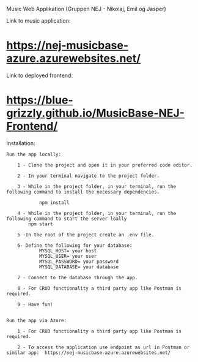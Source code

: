 Music Web Applikation (Gruppen NEJ - Nikolaj, Emil og Jasper)

Link to music application: 
#       https://nej-musicbase-azure.azurewebsites.net/
Link to deployed frontend: 
#       https://blue-grizzly.github.io/MusicBase-NEJ-Frontend/
Installation:

    Run the app locally:

        1 - Clone the project and open it in your preferred code editor.

        2 - In your terminal navigate to the project folder. 

        3 - While in the project folder, in your terminal, run the following command to install the necessary dependencies.

                npm install

        4 - While in the project folder, in your terminal, run the following command to start the server loally
            npm start

        5 -In the root of the project create an .env file. 

        6- Define the following for your database: 
                MYSQL_HOST= your host
                MYSQL_USER= your user 
                MYSQL_PASSWORD= your password
                MYSQL_DATABASE= your database

        7 - Connect to the database through the app.

        8 - For CRUD functionality a third party app like Postman is required.

        9 - Have fun!


    Run the app via Azure:

        1 - For CRUD functionality a third party app like Postman is required.

        2 - To access the application use endpoint as url in Postman or similar app:  https://nej-musicbase-azure.azurewebsites.net/